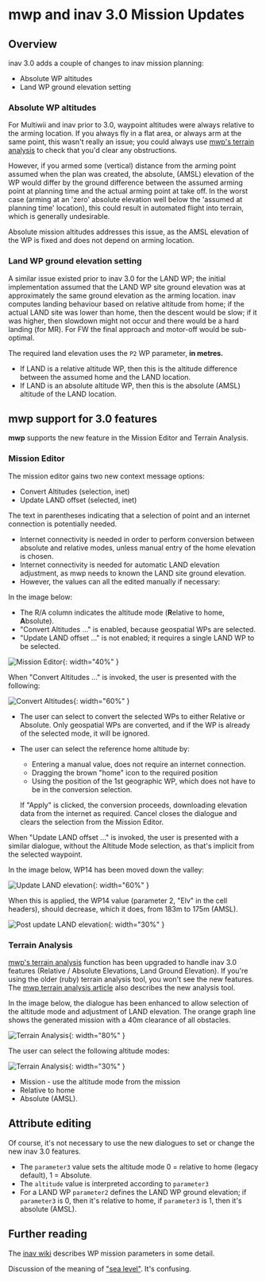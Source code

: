 # mwp and inav 3.0 Mission Updates

## Overview

inav 3.0 adds a couple of changes to inav mission planning:

* Absolute WP altitudes
* Land WP ground elevation setting

### Absolute WP altitudes

For Multiwii and inav prior to 3.0, waypoint altitudes were always relative to the arming location. If you always fly in a flat area, or always arm at the same point, this wasn't really an issue; you could always use [mwp's terrain analysis](Mission-Elevation-Plot-and-Terrain-Analysis.md) to check that you'd clear any obstructions.

However, if you armed some (vertical) distance from the arming point assumed when the plan was created, the absolute, (AMSL) elevation of the WP would differ by the ground difference between the assumed arming point at planning time and the actual arming point at take off. In the worst case (arming at an 'zero' absolute elevation well below the 'assumed at planning time' location), this could result in automated flight into terrain, which is generally undesirable.

Absolute mission altitudes addresses this issue, as the AMSL elevation of the WP is fixed and does not depend on arming location.

### Land WP ground elevation setting

A similar issue existed prior to inav 3.0 for the LAND WP; the initial implementation assumed that the LAND WP site ground elevation was at approximately the same ground elevation as the arming location. inav computes landing behaviour based on relative altitude from home; if the actual LAND site was lower than home, then the descent would be slow; if it was higher, then slowdown might not occur and there would be a hard landing (for MR). For FW the final approach and motor-off would be sub-optimal.

The required land elevation uses the `P2` WP parameter, **in metres.**

* If LAND is a relative altitude WP, then this is the altitude difference between the assumed home and the LAND location.
* If LAND is an absolute altitude WP, then this is the absolute (AMSL) altitude of the LAND location.

## mwp support for 3.0 features

**mwp** supports the new feature in the Mission Editor and Terrain Analysis.

### Mission Editor

The mission editor gains two new context message options:

* Convert Altitudes (selection, inet)
* Update LAND offset (selected, inet)

The text in parentheses indicating that a selection of point and an internet connection is potentially needed.

* Internet connectivity is needed in order to perform conversion between absolute and relative modes, unless manual entry of the home elevation is chosen.
* Internet connectivity is needed for automatic LAND elevation adjustment, as mwp needs to known the LAND site ground elevation.
* However, the values can all the edited manually if necessary:

In the image below:

* The R/A column indicates the altitude mode (**R**elative to home, **A**bsolute).
* "Convert Altitudes ..." is enabled, because geospatial WPs are selected.
* "Update LAND offset ..."  is not enabled; it requires a single LAND WP to be selected.

![Mission Editor](images/mwp-inav-3_1.png){: width="40%" }

When "Convert Altitudes ..." is invoked, the user is presented with the following:

![Convert Altitudes](images/mwp-inav-3_2.png){: width="60%" }

* The user can select to convert the selected WPs to either Relative or Absolute. Only geospatial WPs are converted, and if the WP is already of the selected mode, it will be ignored.
* The user can select the reference home altitude by:
  * Entering a manual value, does not require an internet connection.
  * Dragging the brown "home" icon to the required position
  * Using the position of the 1st geographic WP, which does not have to be in the conversion selection.

  If "Apply" is clicked, the conversion proceeds, downloading elevation data from the internet as required. Cancel closes the dialogue and clears the selection from the Mission Editor.

When "Update LAND offset ..."  is invoked, the user is presented with a similar dialogue, without the Altitude Mode selection, as that's implicit from the selected waypoint.

In the image below, WP14 has been moved down the valley:

![Update LAND elevation](images/mwp-inav-3_3.png){: width="60%" }

When this is applied, the WP14 value (parameter 2, "Elv" in the cell headers), should decrease, which it does, from 183m to 175m (AMSL).

![Post update LAND elevation](images/mwp-inav-3_4.png){: width="30%" }

### Terrain Analysis

[mwp's terrain analysis](Mission-Elevation-Plot-and-Terrain-Analysis.md) function has been upgraded to handle inav 3.0 features (Relative / Absolute Elevations, Land Ground Elevation). If you're using the older (ruby) terrain analysis tool, you won't see the new features. The [mwp terrain analysis article](Mission-Elevation-Plot-and-Terrain-Analysis.md) also describes the new analysis tool.

In the image below, the dialogue has been enhanced to allow selection of the altitude mode and adjustment of LAND elevation. The orange graph line shows the generated mission with a 40m clearance of all obstacles.

![Terrain Analysis](images/mwp-inav-3_5.png){: width="80%" }

The user can select the following altitude modes:

![Terrain Analysis](images/mwp-inav-3_6.png){: width="30%" }

* Mission - use the altitude mode from the mission
* Relative to home
* Absolute (AMSL).

## Attribute editing

Of course, it's not necessary to use the new dialogues to set or change the new inav 3.0 features.

* The `parameter3` value sets the altitude mode 0 = relative to home (legacy default), 1 = Absolute.
* The `altitude` value is interpreted according to `parameter3`
* For a LAND WP `parameter2` defines the LAND WP ground elevation; if `parameter3` is 0, then it's relative to home, if `parameter3` is 1, then it's absolute (AMSL).

## Further reading

The [inav wiki](https://github.com/iNavFlight/inav/wiki/MSP-Navigation-Messages) describes WP mission parameters in some detail.

Discussion of the meaning of ["sea level"](Mission-Elevation-Plot-and-Terrain-Analysis.md#datums). It's confusing.
